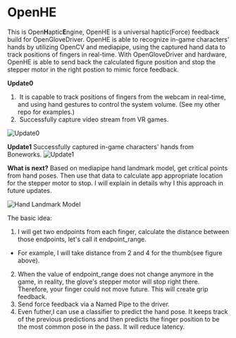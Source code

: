 # OpenHE
This is Open**H**aptic**E**ngine, OpenHE is a universal haptic(Force) feedback build for OpenGloveDriver. OpenHE is able to recognize in-game characters' hands by utilizing OpenCV and mediapipe, using the captured hand data to track positions of fingers in real-time. With OpenGloveDriver and hardware, OpenHE is able to send back the calculated figure position and stop the stepper motor in the right postion to mimic force feedback. 

**Update0**

1.  It is capable to track positions of fingers from the webcam in real-time, and using hand gestures to control the system volume. (See my other repo for examples.)
2.  Successfully capture video stream from VR games.

![Update0](https://github.com/RyanPiao/WindowCapture/blob/main/screenshots/WindowCapture.png)

**Update1**
Successfully captured in-game characters' hands from Boneworks.
![Update1](https://github.com/RyanPiao/WindowCapture/blob/main/screenshots/in-game-hand-tranking.png)

**What is next?**
Based on mediapipe hand landmark model, get critical points from hand poses. Then use that data to calculate app appropriate location for the stepper motor to stop. I will explain in details why I this approach in future updates. 

![Hand Landmark Model](https://google.github.io/mediapipe/images/mobile/hand_landmarks.png) 

The basic idea:
1. I will get two endpoints from each finger, calculate the distance between those endpoints, let's call it endpoint_range. 
 - For example, I will take distance from 2 and 4 for the thumb(see figure above).
2. When the value of endpoint_range does not change anymore in the game, in reality, the glove's stepper motor will stop right there. Therefore, your finger could not move future. This will create grip feedback. 
3. Send force feedback via a Named Pipe to the driver. 
4. Even futher,I can use a classifier to predict the hand pose. It keeps track of the previous predictions and then predicts the finger position to be the most common pose in the pass. It will reduce latency.
